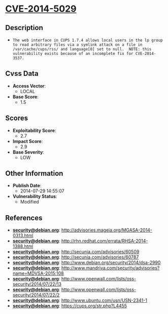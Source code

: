 
# [CVE-2014-5029](https://cve.mitre.org/cgi-bin/cvename.cgi?name=CVE-2014-5029)

## Description

- `The web interface in CUPS 1.7.4 allows local users in the lp group to read arbitrary files via a symlink attack on a file in /var/cache/cups/rss/ and language[0] set to null.  NOTE: this vulnerability exists because of an incomplete fix for CVE-2014-3537.`

## Cvss Data

- **Access Vector**:
  - LOCAL
- **Base Score**:
  - 1.5

## Scores

- **Exploitability Score**:
  - 2.7
- **Impact Score**:
  - 2.9
- **Base Severity**:
  - LOW

## Other Information

- **Publish Date**:
  - 2014-07-29 14:55:07
- **Vulnerability Status**:
  - Modified

## References

- **security@debian.org**: http://advisories.mageia.org/MGASA-2014-0313.html
- **security@debian.org**: http://rhn.redhat.com/errata/RHSA-2014-1388.html
- **security@debian.org**: http://secunia.com/advisories/60509
- **security@debian.org**: http://secunia.com/advisories/60787
- **security@debian.org**: http://www.debian.org/security/2014/dsa-2990
- **security@debian.org**: http://www.mandriva.com/security/advisories?name=MDVSA-2015:108
- **security@debian.org**: http://www.openwall.com/lists/oss-security/2014/07/22/13
- **security@debian.org**: http://www.openwall.com/lists/oss-security/2014/07/22/2
- **security@debian.org**: http://www.ubuntu.com/usn/USN-2341-1
- **security@debian.org**: https://cups.org/str.php?L4455

